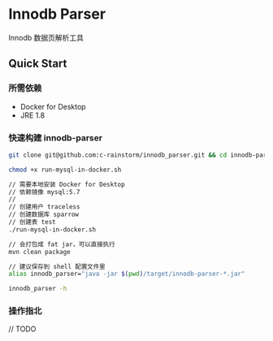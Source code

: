 # Innodb Parser

Innodb 数据页解析工具

## Quick Start

### 所需依赖

- Docker for Desktop
- JRE 1.8

### 快速构建 innodb-parser

```bash
git clone git@github.com:c-rainstorm/innodb_parser.git && cd innodb-parser

chmod +x run-mysql-in-docker.sh

// 需要本地安装 Docker for Desktop
// 依赖镜像 mysql:5.7
//
// 创建用户 traceless
// 创建数据库 sparrow
// 创建表 test
./run-mysql-in-docker.sh

// 会打包成 fat jar，可以直接执行
mvn clean package 

// 建议保存到 shell 配置文件里
alias innodb_parser="java -jar $(pwd)/target/innodb-parser-*.jar"

innodb_parser -h
```

### 操作指北

// TODO